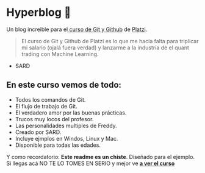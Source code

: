 # Hyperblog 💚
Un blog increible para el[ curso de Git y Github](http://platzi.com/cursos/git-github/ " curso de Git y Github") de [Platzi](http://platzi.com/ "Platzi").
> El curso de Git y Github de Platzi es lo que me hacia falta para triplicar mi salario (ojalá fuera verdad) y lanzarme a la industria de el quant trading con Machine Learning.
- SARD

## En este curso vemos de todo:
- Todos los comandos de Git.
- El flujo de trabajo de Git.
- El verdadero amor por las buenas prácticas.
- Trucos muy locos del profesor.
- Las personalidades multiples de Freddy. 
- Creado por SARD.
- Incluye ejmplos en Windos, Linux y Mac.
- Disponible para todas las edades.

Y como recordatorio: **Este readme es un chiste**. Diseñado para el ejemplo. Si llegas acá NO TE LO TOMES EN SERIO y mejor ve [**a ver el curso**](http://platzi.com/cursos/git-github/ "a ver el curso")
